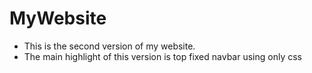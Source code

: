 # MyWebsite
* This is the second version of my website.
* The main highlight of this version is top fixed navbar using only css

